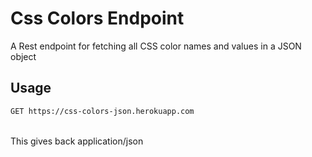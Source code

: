 # Css Colors Endpoint

A Rest endpoint for fetching all CSS color names and values in a JSON object

## Usage

```bash
GET https://css-colors-json.herokuapp.com
```

\
This gives back application/json